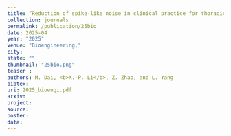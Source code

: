 ```yaml
---
title: “Reduction of spike-like noise in clinical practice for thoracic electrical impedance tomography using robust principal component analysis"
collection: journals
permalink: /publication/25bio
date: 2025-04
year: "2025"
venue: "Bioengineering,"
city: 
state: ""
thumbnail: "25bio.png"
teaser : 
authors: M. Dai, <b>X.-P. Li</b>, Z. Zhao, and L. Yang
bibtex: 
uri: 2025_bioengi.pdf
arxiv: 
project: 
source: 
poster: 
data:
---
```


